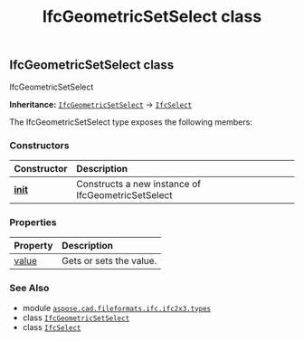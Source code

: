 ﻿---
title: IfcGeometricSetSelect class
second_title: Aspose.CAD for Python via .NET API References
description: 
type: docs
weight: 510
url: /python-net/aspose.cad.fileformats.ifc.ifc2x3.types/ifcgeometricsetselect/
is_root: false
---

## IfcGeometricSetSelect class

IfcGeometricSetSelect



**Inheritance:** [`IfcGeometricSetSelect`](/cad/python-net/aspose.cad.fileformats.ifc.ifc2x3.types/ifcgeometricsetselect) → 
[`IfcSelect`](/cad/python-net/aspose.cad.fileformats.ifc/ifcselect)



The IfcGeometricSetSelect type exposes the following members:

### Constructors
| Constructor | Description |
| :- | :- |
| [__init__](/cad/python-net/aspose.cad.fileformats.ifc.ifc2x3.types/ifcgeometricsetselect/__init__/#) | Constructs a new instance of IfcGeometricSetSelect |


### Properties
| Property | Description |
| :- | :- |
| [value](/cad/python-net/aspose.cad.fileformats.ifc.ifc2x3.types/ifcgeometricsetselect/value) | Gets or sets the value. |



### See Also
* module [`aspose.cad.fileformats.ifc.ifc2x3.types`](..)
* class [`IfcGeometricSetSelect`](/cad/python-net/aspose.cad.fileformats.ifc.ifc2x3.types/ifcgeometricsetselect)
* class [`IfcSelect`](/cad/python-net/aspose.cad.fileformats.ifc/ifcselect)
